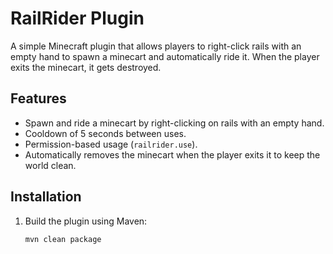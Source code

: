 # RailRider Plugin

A simple Minecraft plugin that allows players to right-click rails with an empty hand to spawn a minecart and automatically ride it. When the player exits the minecart, it gets destroyed.

## Features

- Spawn and ride a minecart by right-clicking on rails with an empty hand.
- Cooldown of 5 seconds between uses.
- Permission-based usage (`railrider.use`).
- Automatically removes the minecart when the player exits it to keep the world clean.

## Installation

1. Build the plugin using Maven:

   ```bash
   mvn clean package
   ```
